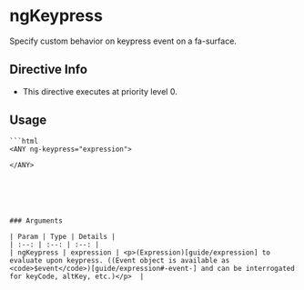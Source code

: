 



# ngKeypress








Specify custom behavior on keypress event on a fa-surface.








## Directive Info


* This directive executes at priority level 0.


## Usage


```
```html
<ANY ng-keypress="expression">

</ANY>
```
```





### Arguments

| Param | Type | Details |
| :--: | :--: | :--: |
| ngKeypress | expression | <p>(Expression)[guide/expression] to evaluate upon keypress. ((Event object is available as <code>$event</code>)[guide/expression#-event-] and can be interrogated for keyCode, altKey, etc.)</p>  |




